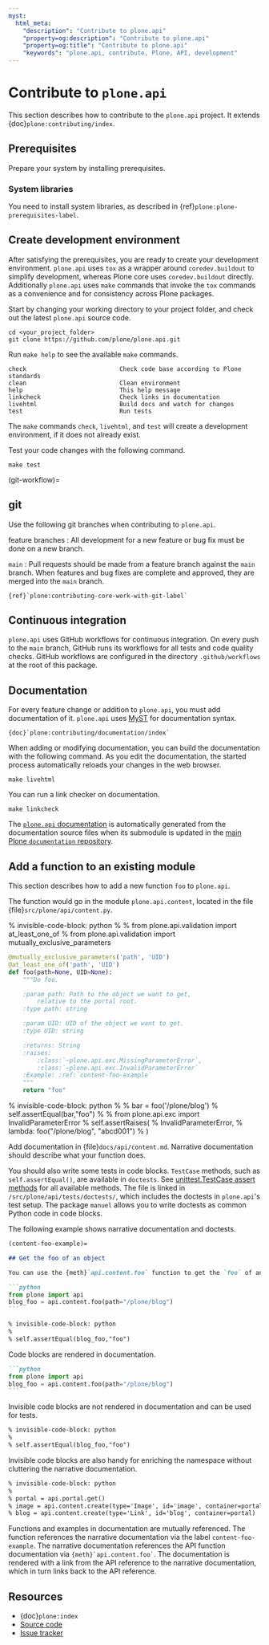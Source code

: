 ```yaml
---
myst:
  html_meta:
    "description": "Contribute to plone.api"
    "property=og:description": "Contribute to plone.api"
    "property=og:title": "Contribute to plone.api"
    "keywords": "plone.api, contribute, Plone, API, development"
---
```


# Contribute to `plone.api`

This section describes how to contribute to the `plone.api` project.
It extends {doc}`plone:contributing/index`.

## Prerequisites

Prepare your system by installing prerequisites.

### System libraries

You need to install system libraries, as described in {ref}`plone:plone-prerequisites-label`.


## Create development environment

After satisfying the prerequisites, you are ready to create your development environment.
`plone.api` uses `tox` as a wrapper around `coredev.buildout` to simplify development, whereas Plone core uses `coredev.buildout` directly.
Additionally `plone.api` uses `make` commands that invoke the `tox` commands as a convenience and for consistency across Plone packages.

Start by changing your working directory to your project folder, and check out the latest `plone.api` source code.

```shell
cd <your_project_folder>
git clone https://github.com/plone/plone.api.git
```

Run `make help` to see the available `make` commands.

```console
check                          Check code base according to Plone standards
clean                          Clean environment
help                           This help message
linkcheck                      Check links in documentation
livehtml                       Build docs and watch for changes
test                           Run tests
```

The `make` commands `check`, `livehtml`, and `test` will create a development environment, if it does not already exist.

Test your code changes with the following command.

```shell
make test
```


(git-workflow)=

## git

Use the following git branches when contributing to `plone.api`.

feature branches
: All development for a new feature or bug fix must be done on a new branch.

`main`
: Pull requests should be made from a feature branch against the `main` branch.
When features and bug fixes are complete and approved, they are merged into the `main` branch.

```{seealso}
{ref}`plone:contributing-core-work-with-git-label`
```

## Continuous integration

`plone.api` uses GitHub workflows for continuous integration.
On every push to the `main` branch, GitHub runs its workflows for all tests and code quality checks.
GitHub workflows are configured in the directory `.github/workflows` at the root of this package.

## Documentation

For every feature change or addition to `plone.api`, you must add documentation of it.
`plone.api` uses [MyST](https://myst-parser.readthedocs.io/en/latest/) for documentation syntax.

```{seealso}
{doc}`plone:contributing/documentation/index`
```

When adding or modifying documentation, you can build the documentation with the following command.
As you edit the documentation, the started process automatically reloads your changes in the web browser.

```shell
make livehtml
```

You can run a link checker on documentation.

```shell
make linkcheck
```

The [`plone.api` documentation](https://6.docs.plone.org/plone.api) is automatically generated from the documentation source files when its submodule is updated in the [main Plone `documentation` repository](https://github.com/plone/documentation/).

## Add a function to an existing module

This section describes how to add a new function `foo` to `plone.api`.

The function would go in the module `plone.api.content`, located in the file {file}`src/plone/api/content.py`.

% invisible-code-block: python
%
% from plone.api.validation import at_least_one_of
% from plone.api.validation import mutually_exclusive_parameters

```python
@mutually_exclusive_parameters('path', 'UID')
@at_least_one_of('path', 'UID')
def foo(path=None, UID=None):
    """Do foo.

    :param path: Path to the object we want to get,
        relative to the portal root.
    :type path: string

    :param UID: UID of the object we want to get.
    :type UID: string

    :returns: String
    :raises:
        :class:`~plone.api.exc.MissingParameterError`,
        :class:`~plone.api.exc.InvalidParameterError`
    :Example: :ref:`content-foo-example`
    """
    return "foo"
```

% invisible-code-block: python
%
% bar = foo('/plone/blog')
% self.assertEqual(bar,"foo")
%
% from plone.api.exc import InvalidParameterError
% self.assertRaises(
% InvalidParameterError,
% lambda: foo("/plone/blog", "abcd001")
% )

Add documentation in {file}`docs/api/content.md`.
Narrative documentation should describe what your function does.

You should also write some tests in code blocks.
`TestCase` methods, such as `self.assertEqual()`, are available in `doctests`.
See [unittest.TestCase assert methods](https://docs.python.org/3/library/unittest.html#unittest.TestCase.debug) for all available methods.
The file is linked in `/src/plone/api/tests/doctests/`, which includes the doctests in `plone.api`'s test setup.
The package `manuel` allows you to write doctests as common Python code in code blocks.

The following example shows narrative documentation and doctests.

````markdown
(content-foo-example)=

## Get the foo of an object

You can use the {meth}`api.content.foo` function to get the `foo` of an object.

```python
from plone import api
blog_foo = api.content.foo(path="/plone/blog")
```

% invisible-code-block: python
%
% self.assertEqual(blog_foo,"foo")
````

Code blocks are rendered in documentation.

````markdown
```python
from plone import api
blog_foo = api.content.foo(path="/plone/blog")
```
````

Invisible code blocks are not rendered in documentation and can be used for tests.

```markdown
% invisible-code-block: python
%
% self.assertEqual(blog_foo,"foo")
```

Invisible code blocks are also handy for enriching the namespace without cluttering the narrative documentation.

```markdown
% invisible-code-block: python
%
% portal = api.portal.get()
% image = api.content.create(type='Image', id='image', container=portal)
% blog = api.content.create(type='Link', id='blog', container=portal)
```

Functions and examples in documentation are mutually referenced.
The function references the narrative documentation via the label `content-foo-example`.
The narrative documentation references the API function documentation via `` {meth}`api.content.foo` ``.
The documentation is rendered with a link from the API reference to the narrative documentation, which in turn links back to the API reference.

## Resources

- {doc}`plone:index`
- [Source code](https://github.com/plone/plone.api)
- [Issue tracker](https://github.com/plone/plone.api/issues)

